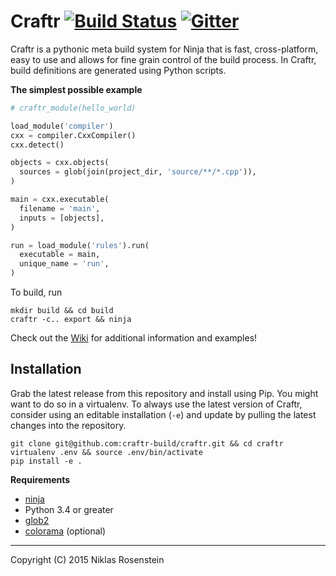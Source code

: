 # Craftr [![Build Status](https://travis-ci.org/craftr-build/craftr.svg?branch=master)](https://travis-ci.org/craftr-build/craftr) [![Gitter](https://badges.gitter.im/Join%20Chat.svg)](https://gitter.im/craftr-build/craftr?utm_source=badge&utm_medium=badge&utm_campaign=pr-badge)

Craftr is a pythonic meta build system for Ninja that is fast,
cross-platform, easy to use and allows for fine grain control of
the build process. In Craftr, build definitions are generated
using Python scripts.

__The simplest possible example__

```python
# craftr_module(hello_world)

load_module('compiler')
cxx = compiler.CxxCompiler()
cxx.detect()

objects = cxx.objects(
  sources = glob(join(project_dir, 'source/**/*.cpp')),
)

main = cxx.executable(
  filename = 'main',
  inputs = [objects],
)

run = load_module('rules').run(
  executable = main,
  unique_name = 'run',
)
```

To build, run

    mkdir build && cd build
    craftr -c.. export && ninja

Check out the [Wiki][] for additional information and examples!

## Installation

Grab the latest release from this repository and install using Pip.
You might want to do so in a virtualenv. To always use the latest
version of Craftr, consider using an editable installation (`-e`)
and update by pulling the latest changes into the repository.

    git clone git@github.com:craftr-build/craftr.git && cd craftr
    virtualenv .env && source .env/bin/activate
    pip install -e .

__Requirements__

- [ninja](https://github.com/martine/ninja)
- Python 3.4 or greater
- [glob2](pypi.python.org/pypi/glob2)
- [colorama](pypi.python.org/pypi/colorama) (optional)

----------

Copyright (C) 2015 Niklas Rosenstein

  [Wiki]: https://github.com/craftr-build/craftr/wiki
